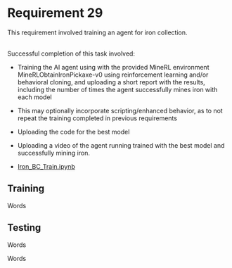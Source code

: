<h1>Requirement 29</h1>
This requirement involved training an agent for iron collection. 
       
  
&nbsp;  
Successful completion of this task involved:
- Training the AI agent using with the provided MineRL environment MineRLObtainIronPickaxe-v0 using reinforcement learning and/or behavioral cloning, and uploading a short report with the results, including the number of times the agent successfully mines iron with each model
- This may optionally incorporate scripting/enhanced behavior, as to not repeat the training completed in previous requirements
- Uploading the code for the best model
- Uploading a video of the agent running trained with the best model and successfully mining iron.

-  [Iron_BC_Train.ipynb](https://github.com/lincolnschick/ML4MC/blob/main/docs/reports/requirement-29/Iron_BC_Train.ipynb) 

<h2>Training</h2>
Words
<h2>Testing</h2>
Words 
    

Words

